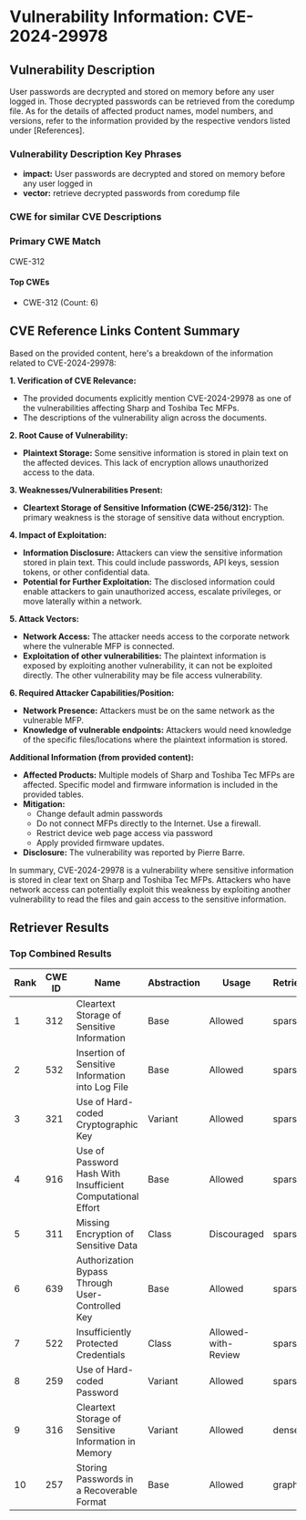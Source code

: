 # Vulnerability Information: CVE-2024-29978

## Vulnerability Description
User passwords are decrypted and stored on memory before any user logged in. Those decrypted passwords can be retrieved from the coredump file. As for the details of affected product names, model numbers, and versions, refer to the information provided by the respective vendors listed under [References].

### Vulnerability Description Key Phrases
- **impact:** User passwords are decrypted and stored on memory before any user logged in
- **vector:** retrieve decrypted passwords from coredump file

### CWE for similar CVE Descriptions
### Primary CWE Match
CWE-312

#### Top CWEs
- CWE-312 (Count: 6)

## CVE Reference Links Content Summary
Based on the provided content, here's a breakdown of the information related to CVE-2024-29978:

**1. Verification of CVE Relevance:**

   - The provided documents explicitly mention CVE-2024-29978 as one of the vulnerabilities affecting Sharp and Toshiba Tec MFPs.
   - The descriptions of the vulnerability align across the documents.

**2. Root Cause of Vulnerability:**

   - **Plaintext Storage:** Some sensitive information is stored in plain text on the affected devices. This lack of encryption allows unauthorized access to the data.

**3. Weaknesses/Vulnerabilities Present:**

   - **Cleartext Storage of Sensitive Information (CWE-256/312):** The primary weakness is the storage of sensitive data without encryption.

**4. Impact of Exploitation:**

   - **Information Disclosure:** Attackers can view the sensitive information stored in plain text. This could include passwords, API keys, session tokens, or other confidential data.
   - **Potential for Further Exploitation:** The disclosed information could enable attackers to gain unauthorized access, escalate privileges, or move laterally within a network.

**5. Attack Vectors:**

   - **Network Access:** The attacker needs access to the corporate network where the vulnerable MFP is connected.
   - **Exploitation of other vulnerabilities:** The plaintext information is exposed by exploiting another vulnerability, it can not be exploited directly. The other vulnerability may be file access vulnerability.

**6. Required Attacker Capabilities/Position:**

   - **Network Presence:** Attackers must be on the same network as the vulnerable MFP.
   - **Knowledge of vulnerable endpoints:** Attackers would need knowledge of the specific files/locations where the plaintext information is stored.

**Additional Information (from provided content):**

*   **Affected Products:** Multiple models of Sharp and Toshiba Tec MFPs are affected. Specific model and firmware information is included in the provided tables.
*   **Mitigation:**
    *   Change default admin passwords
    *   Do not connect MFPs directly to the Internet. Use a firewall.
    *   Restrict device web page access via password
    *   Apply provided firmware updates.
*   **Disclosure:** The vulnerability was reported by Pierre Barre.

In summary, CVE-2024-29978 is a vulnerability where sensitive information is stored in clear text on Sharp and Toshiba Tec MFPs. Attackers who have network access can potentially exploit this weakness by exploiting another vulnerability to read the files and gain access to the sensitive information.

## Retriever Results

### Top Combined Results

| Rank | CWE ID | Name | Abstraction | Usage  | Retrievers | Individual Scores |
|------|--------|------|-------------|-------|------------|-------------------|
| 1 | 312 | Cleartext Storage of Sensitive Information | Base | Allowed | sparse | 0.090 |
| 2 | 532 | Insertion of Sensitive Information into Log File | Base | Allowed | sparse | 0.087 |
| 3 | 321 | Use of Hard-coded Cryptographic Key | Variant | Allowed | sparse | 0.085 |
| 4 | 916 | Use of Password Hash With Insufficient Computational Effort | Base | Allowed | sparse | 0.084 |
| 5 | 311 | Missing Encryption of Sensitive Data | Class | Discouraged | sparse | 0.084 |
| 6 | 639 | Authorization Bypass Through User-Controlled Key | Base | Allowed | sparse | 0.083 |
| 7 | 522 | Insufficiently Protected Credentials | Class | Allowed-with-Review | sparse | 0.083 |
| 8 | 259 | Use of Hard-coded Password | Variant | Allowed | sparse | 0.082 |
| 9 | 316 | Cleartext Storage of Sensitive Information in Memory | Variant | Allowed | dense | 0.547 |
| 10 | 257 | Storing Passwords in a Recoverable Format | Base | Allowed | graph | 0.002 |

